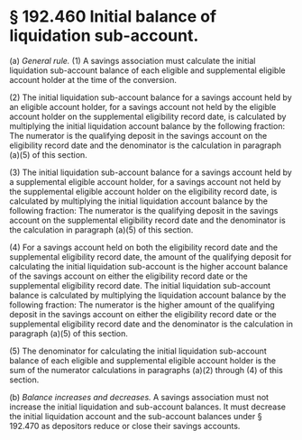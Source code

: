# § 192.460   Initial balance of liquidation sub-account.

(a) *General rule.* (1) A savings association must calculate the initial liquidation sub-account balance of each eligible and supplemental eligible account holder at the time of the conversion.


(2) The initial liquidation sub-account balance for a savings account held by an eligible account holder, for a savings account not held by the eligible account holder on the supplemental eligibility record date, is calculated by multiplying the initial liquidation account balance by the following fraction: The numerator is the qualifying deposit in the savings account on the eligibility record date and the denominator is the calculation in paragraph (a)(5) of this section.


(3) The initial liquidation sub-account balance for a savings account held by a supplemental eligible account holder, for a savings account not held by the supplemental eligible account holder on the eligibility record date, is calculated by multiplying the initial liquidation account balance by the following fraction: The numerator is the qualifying deposit in the savings account on the supplemental eligibility record date and the denominator is the calculation in paragraph (a)(5) of this section.


(4) For a savings account held on both the eligibility record date and the supplemental eligibility record date, the amount of the qualifying deposit for calculating the initial liquidation sub-account is the higher account balance of the savings account on either the eligibility record date or the supplemental eligibility record date. The initial liquidation sub-account balance is calculated by multiplying the liquidation account balance by the following fraction: The numerator is the higher amount of the qualifying deposit in the savings account on either the eligibility record date or the supplemental eligibility record date and the denominator is the calculation in paragraph (a)(5) of this section.


(5) The denominator for calculating the initial liquidation sub-account balance of each eligible and supplemental eligible account holder is the sum of the numerator calculations in paragraphs (a)(2) through (4) of this section.


(b) *Balance increases and decreases.* A savings association must not increase the initial liquidation and sub-account balances. It must decrease the initial liquidation account and the sub-account balances under § 192.470 as depositors reduce or close their savings accounts.




